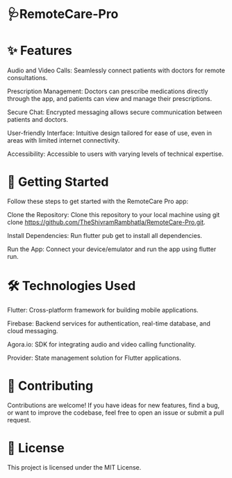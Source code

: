 # 🩺RemoteCare-Pro
# ✨ Features
Audio and Video Calls: Seamlessly connect patients with doctors for remote consultations.

Prescription Management: Doctors can prescribe medications directly through the app, and patients can view and manage their prescriptions.

Secure Chat: Encrypted messaging allows secure communication between patients and doctors.

User-friendly Interface: Intuitive design tailored for ease of use, even in areas with limited internet connectivity.
 
Accessibility: Accessible to users with varying levels of technical expertise.  

# 🚀 Getting Started
Follow these steps to get started with the RemoteCare Pro app:

Clone the Repository: Clone this repository to your local machine using git clone https://github.com/TheShivramRambhatla/RemoteCare-Pro.git.

Install Dependencies: Run flutter pub get to install all dependencies.
  
Run the App: Connect your device/emulator and run the app using flutter run.

# 🛠️ Technologies Used

Flutter: Cross-platform framework for building mobile applications.
   
Firebase: Backend services for authentication, real-time database, and cloud messaging.

Agora.io: SDK for integrating audio and video calling functionality.

Provider: State management solution for Flutter applications.

# 🤝 Contributing

Contributions are welcome! If you have ideas for new features, find a bug, or want to improve the codebase, feel free to open an issue or submit a pull request.

# 📄 License
This project is licensed under the MIT License.
